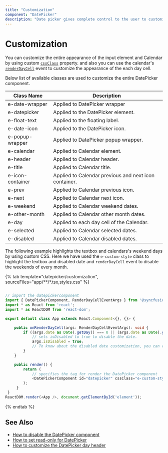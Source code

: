 ```yaml
---
title: "Customization"
component: "DatePicker"
description: "Date picker gives complete control to the user to customize overall appearance of the date picker in their application."
---
```


# Customization

You can customize the  entire appearance of the input element and Calendar by using
custom
[`cssClass`](../api/datepicker#cssclass)
property.
and also you can use the calendar's
[`renderDayCell`](../api/datepicker/renderDayCellEventArgs#renderdaycelleventargs)
event to customize the appearance of the each day cell.

Below list of available classes are used to customize the entire DatePicker component.

| **Class Name** | **Description** |
| --- | --- |
| e-date-wrapper | Applied to DatePicker wrapper |
| e-datepicker | Applied to the DatePicker element.|
| e-float-text | Applied to the floating label.  |
| e-date-icon | Applied to the DatePicker icon. |
| e-popup-wrapper | Applied to DatePicker popup wrapper.|
| e-calendar | Applied to Calendar element. |
| e-header | Applied to Calendar header.|
| e-title |Applied to Calendar title. |
| e-icon-container | Applied to Calendar previous and next icon container.|
| e-prev |  Applied to Calendar previous icon.|
| e-next | Applied to Calendar next icon.|
| e-weekend | Applied to Calendar weekend dates.|
| e-other-month |  Applied to Calendar other month dates.|
| e-day | Applied to each day cell of the Calendar.|
| e-selected | Applied to Calendar selected dates.|
| e-disabled | Applied to Calendar disabled dates.|

The following example highlights the textbox and calendars's weekend days
by using custom CSS.
 Here we have used the `e-custom-style` class to highlight the textbox and disabled date and
`renderDayCell` event to disable the weekends of every month.

{% tab template="datepicker/customization", sourceFiles="app/**/*.tsx,styles.css" %}

```typescript

// import the datepickercomponent
import { DatePickerComponent, RenderDayCellEventArgs } from '@syncfusion/ej2-react-calendars';
import * as React from 'react';
import * as ReactDOM from 'react-dom';

export default class App extends React.Component<{}, {}> {

    public onRenderDayCell(args: RenderDayCellEventArgs): void {
        if ((args.date as Date).getDay() === 0 || (args.date as Date).getDay() === 6) {
            // sets isDisabled to true to disable the date.
            args.isDisabled = true;
            // To know about the disabled date customization, you can refer in "styles.css".
        }
    }

    public render() {
        return (
            // specifies the tag for render the DatePicker component
            <DatePickerComponent id="datepicker" cssClass="e-custom-style" renderDayCell={this.onRenderDayCell} placeholder="Enter date"/>
        );
     }
 }
ReactDOM.render(<App />, document.getElementById('element'));

```

{% endtab %}

## See Also

* [How to disable the DatePicker component](./how-to/disabled-the-datepicker-component)
* [How to set read-only for DatePicker](./how-to/set-the-readonly)
* [How to customize the DatePicker day header](./how-to/customize-the-datepicker-day-header)